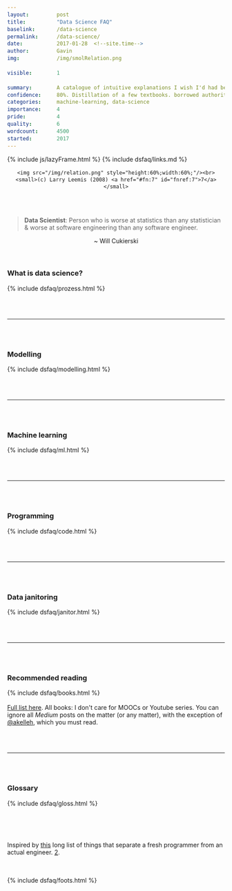 ```yaml
---
layout: 		post
title:  		"Data Science FAQ"
baselink:		/data-science
permalink:		/data-science/
date:   		2017-01-28  <!--site.time-->
author:			Gavin	
img:			/img/smolRelation.png

visible:		1

summary:		A catalogue of intuitive explanations I wish I'd had before getting into it. Plus, reading lists.
confidence:		80%. Distillation of a few textbooks. borrowed authority.
categories:		machine-learning, data-science
importance: 	4
pride:			4
quality:    	6
wordcount: 		4500
started:    	2017
---
```



{%  include js/lazyFrame.html %}
{%  include dsfaq/links.md %}



<div style="text-align:center">

	<img src="/img/relation.png" style="height:60%;width:60%;"/><br>
	<small>(c) Larry Leemis (2008) <a href="#fn:7" id="fnref:7">7</a></small>

</div><br><br>

> <span style="font-weight: bold;">Data Scientist</span>: Person who is worse at statistics than any statistician & worse at software engineering than any software engineer.

<center>~ Will Cukierski</center><br><br>



<h3>What is data science?</h3>
<div>
	{%	include dsfaq/prozess.html	%}
</div>

<br><br>
<hr />
<br><br>

<h3>Modelling</h3>
<div>
	<div class="accordion">
		{%	include dsfaq/modelling.html	%}
	</div>
</div>

<br><br>
<hr />
<br><br>

<h3>Machine learning</h3>
<div>
	<div class="accordion">
		{%	include dsfaq/ml.html	%}
	</div>
</div>

<br><br>
<hr />
<br><br>

<h3>Programming</h3>
<div>
	<div class="accordion">
		{%	include dsfaq/code.html	%}
	</div>
</div>

<br><br>
<hr />
<br><br>

<h3>Data janitoring</h3>
<div>
	{%	include dsfaq/janitor.html	%}
</div>

<br><br>
<hr />
<br><br>

<h3>Recommended reading</h3>
<div>
	<div class="accordion">
		{%	include dsfaq/books.html	%}
	</div>
	<br><a href="{{spoilers}}">Full list here</a>. All books: I don't care for MOOCs or Youtube series. You can ignore all <i>Medium</i> posts on the matter (or any matter), with the exception of <a href="{{Kelleh}}">@akelleh</a>, which you must read.<br>
</div>

<br><br>
<hr />
<br><br>

<div class="accordion">
	<h3>Glossary</h3>
	<div>
	{%	include dsfaq/gloss.html	%}
	</div>
</div>


<br><br><br>


Inspired by <a href="{{Snot}}">this</a> long list of things that separate a fresh programmer from an actual engineer. <a href="#fn:2" id="fnref:2">2</a>.<br><br><br>



[Snot]: 		http://www.starling-software.com/employment/programmer-competency-matrix.html 


{%  include dsfaq/foots.html %}
